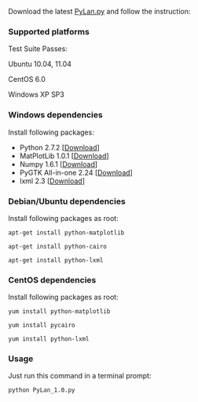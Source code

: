 Download the latest [PyLan.py](http://pylan.googlecode.com/files/PyLan_1.0.py) and follow the instruction:

### Supported platforms ###

Test Suite Passes:

Ubuntu 10.04, 11.04

CentOS 6.0

Windows XP SP3

### Windows dependencies ###

Install following packages:

  * Python 2.7.2 [[Download](http://www.python.org/getit/releases/2.7.2/)]
  * MatPlotLib 1.0.1 [[Download](http://sourceforge.net/projects/matplotlib/files/matplotlib/matplotlib-1.0.1/)]
  * Numpy 1.6.1 [[Download](http://sourceforge.net/projects/numpy/files/NumPy/1.6.1/)]
  * PyGTK All-in-one 2.24 [[Download](http://ftp.gnome.org/pub/GNOME/binaries/win32/pygtk/2.24/)]
  * lxml 2.3 [[Download](http://pypi.python.org/pypi/lxml/2.3)]

### Debian/Ubuntu dependencies ###

Install following packages as root:
```
apt-get install python-matplotlib

apt-get install python-cairo

apt-get install python-lxml
```

### CentOS dependencies ###

Install following packages as root:
```
yum install python-matplotlib

yum install pycairo

yum install python-lxml
```

### Usage ###

Just run this command in a terminal prompt:
```
python PyLan_1.0.py
```